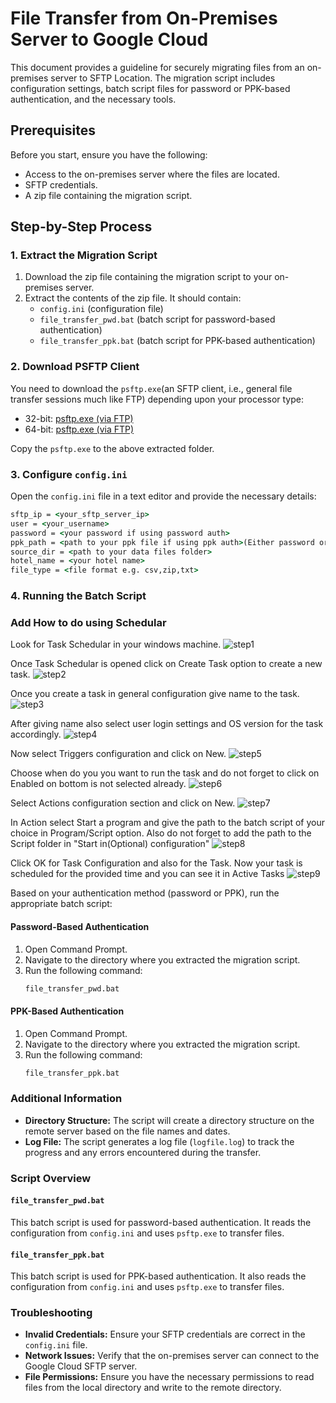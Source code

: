 # File Transfer from On-Premises Server to Google Cloud

This document provides a guideline for securely migrating files from an on-premises server to SFTP Location. The migration script includes configuration settings, batch script files for password or PPK-based authentication, and the necessary tools.

## Prerequisites

Before you start, ensure you have the following:
- Access to the on-premises server where the files are located.
- SFTP credentials.
- A zip file containing the migration script.

## Step-by-Step Process

### 1. Extract the Migration Script

1. Download the zip file containing the migration script to your on-premises server.
2. Extract the contents of the zip file. It should contain:
    - `config.ini` (configuration file)
    - `file_transfer_pwd.bat` (batch script for password-based authentication)
    - `file_transfer_ppk.bat` (batch script for PPK-based authentication)


### 2. Download PSFTP Client

You need to download the `psftp.exe`(an SFTP client, i.e., general file transfer sessions much like FTP) depending upon your processor type:

- 32-bit: [psftp.exe (via FTP)](https://puttygen.com/download.php?val=22)
- 64-bit: [psftp.exe (via FTP)](https://puttygen.com/download.php?val=25)

Copy the `psftp.exe` to the above extracted folder.

### 3. Configure `config.ini`

Open the `config.ini` file in a text editor and provide the necessary details:
```cmd
sftp_ip = <your_sftp_server_ip>
user = <your_username>
password = <your password if using password auth>
ppk_path = <path to your ppk file if using ppk auth>(Either password or PPK should be provided)
source_dir = <path to your data files folder>
hotel_name = <your hotel name>
file_type = <file format e.g. csv,zip,txt>
```

### 4. Running the Batch Script

### Add How to do using Schedular
Look for Task Schedular in your windows machine.
![step1](https://github.com/parthpaliwal-49/testing/assets/146166132/86b21c8a-9027-4f32-9590-b3328b2da5fe)



Once Task Schedular is opened click on Create Task option to create a new task.
![step2](https://github.com/parthpaliwal-49/testing/assets/146166132/675d0e39-562b-4c7d-ac9a-2705d347f13a)



Once you create a task in general configuration  give name to the task.
![step3](https://github.com/parthpaliwal-49/testing/assets/146166132/37ac0b88-324b-4f88-bafe-a6eaa5750bb4)



After giving name also select user login settings and OS version for the task accordingly.
![step4](https://github.com/parthpaliwal-49/testing/assets/146166132/f7358350-651b-4f57-a15e-21df7253c43f)



Now select Triggers configuration and click on New.
![step5](https://github.com/parthpaliwal-49/testing/assets/146166132/293d2222-aa1c-4487-920b-a5400f1961f8)



Choose when do you you want to run the task and do not forget to click on Enabled on bottom is not selected already.
![step6](https://github.com/parthpaliwal-49/testing/assets/146166132/c9067412-7b39-4c37-8a2b-2ef07b49706c)



Select Actions configuration section and click on New.
![step7](https://github.com/parthpaliwal-49/testing/assets/146166132/077cabc2-2d16-4227-94fd-72e9e1a6c522)



In Action select Start a program and give the path to the batch script of your choice in Program/Script option.
Also do not forget to add the path to the Script folder in "Start in(Optional) configuration"
![step8](https://github.com/parthpaliwal-49/testing/assets/146166132/c45bc9be-d40c-496b-be53-dfb9c8ee1958)



Click OK for Task Configuration and also for the Task.
Now your task is scheduled for the provided time and you can see it in Active Tasks
![step9](https://github.com/parthpaliwal-49/testing/assets/146166132/c5bf5cee-221e-421c-a18a-f019a4e900de)






Based on your authentication method (password or PPK), run the appropriate batch script:

#### Password-Based Authentication

1. Open Command Prompt.
2. Navigate to the directory where you extracted the migration script.
3. Run the following command:
    ```cmd
    file_transfer_pwd.bat
    ```

#### PPK-Based Authentication

1. Open Command Prompt.
2. Navigate to the directory where you extracted the migration script.
3. Run the following command:
    ```cmd
    file_transfer_ppk.bat
    ```

### Additional Information

- **Directory Structure:** The script will create a directory structure on the remote server based on the file names and dates.
- **Log File:** The script generates a log file (`logfile.log`) to track the progress and any errors encountered during the transfer.


### Script Overview

#### `file_transfer_pwd.bat`

This batch script is used for password-based authentication. It reads the configuration from `config.ini` and uses `psftp.exe` to transfer files.

#### `file_transfer_ppk.bat`

This batch script is used for PPK-based authentication. It also reads the configuration from `config.ini` and uses `psftp.exe` to transfer files.

### Troubleshooting

- **Invalid Credentials:** Ensure your SFTP credentials are correct in the `config.ini` file.
- **Network Issues:** Verify that the on-premises server can connect to the Google Cloud SFTP server.
- **File Permissions:** Ensure you have the necessary permissions to read files from the local directory and write to the remote directory.
